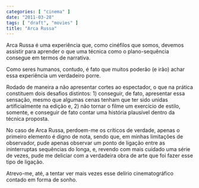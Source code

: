 ```yaml
---
categories: [ "cinema" ]
date: "2011-03-28"
tags: [ "draft", "movies" ]
title: "Arca Russa"
---
```

Arca Russa é uma experiência que, como cinéfilos que somos, devemos assistir para aprender o que uma técnica como o plano-sequência consegue em termos de narrativa.

Como seres humanos, contudo, é fato que muitos poderão (e irão) achar essa experiência um verdadeiro porre.

Rodado de maneira a não apresentar cortes ao espectador, o que na prática constituem dois desafios distintos: 1) conseguir, de fato, apresentar essa sensação, mesmo que algumas cenas tenham que ter sido unidas artificialmente na edição e, 2) não tornar o filme um exercício de estilo, somente, e conseguir de fato contar uma história plausível dentro da técnica proposta.

No caso de Arca Russa, perdoem-me os críticos de verdade, apenas o primeiro elemento é digno de nota, sendo que, em minhas limitações de observador, pude apenas observar um ponto de ligação entre as ininterruptas sequências do longa, e, revendo com mais cuidado uma série de vezes, pude me deliciar com a verdadeira obra de arte que foi fazer esse tipo de ligação.

Atrevo-me, até, a tentar ver mais vezes esse delírio cinematográfico contado em forma de sonho.

